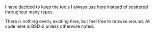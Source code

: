 I have decided to keep the tools I always use here instead of scattered throughout many repos.

There is nothing overly exciting here, but feel free to browse around. All code here is BSD-2 unless otherwise noted.

